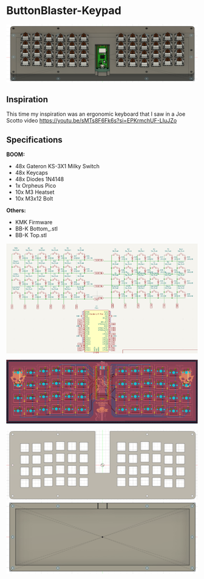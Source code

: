 # ButtonBlaster-Keypad
![Modelo](https://github.com/Cesarweon/ButtonBlaster-Keypad/blob/main/Imagenes/Completo.png)

## Inspiration
This time my inspiration was an ergonomic keyboard that I saw in a Joe Scotto video https://youtu.be/sMTs8F6Fk6s?si=EPKrmchUF-LIuJZo


## Specifications
**BOOM:**

- 48x Gateron KS-3X1 Milky Switch 
- 48x Keycaps 
- 48x Diodes 1N4148
- 1x Orpheus Pico
- 10x M3 Heatset
- 10x M3x12 Bolt

**Others:**

- KMK Firmware
- BB-K Bottom_.stl
- BB-K Top.stl

![Schematic](https://github.com/Cesarweon/ButtonBlaster-Keypad/blob/main/Imagenes/EsquemaF.png)


![PCB](https://github.com/Cesarweon/ButtonBlaster-Keypad/blob/main/Imagenes/PCBF.png)


![CaseT](https://github.com/Cesarweon/ButtonBlaster-Keypad/blob/main/Imagenes/TopF.png)
![CaseB](https://github.com/Cesarweon/ButtonBlaster-Keypad/blob/main/Imagenes/BottomF.png)

